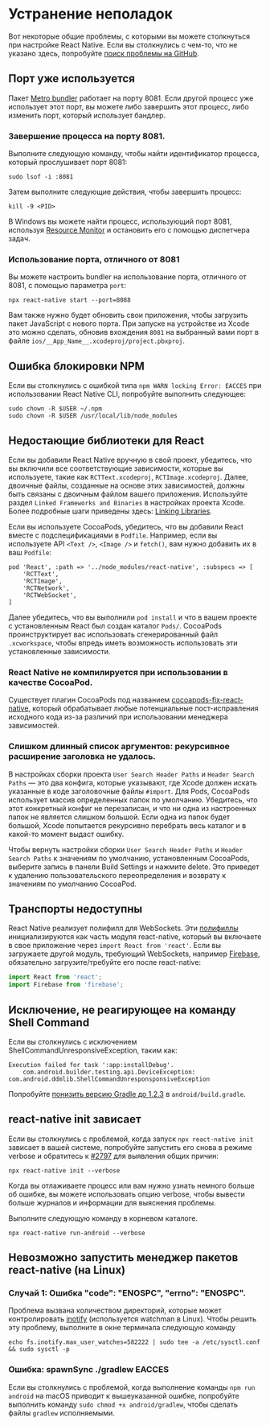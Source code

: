 # Устранение неполадок

Вот некоторые общие проблемы, с которыми вы можете столкнуться при настройке React Native. Если вы столкнулись с чем-то, что не указано здесь, попробуйте [поиск проблемы на GitHub](https://github.com/facebook/react-native/issues/).

## Порт уже используется

Пакет [Metro bundler](https://facebook.github.io/metro/) работает на порту 8081. Если другой процесс уже использует этот порт, вы можете либо завершить этот процесс, либо изменить порт, который использует бандлер.

### Завершение процесса на порту 8081.

Выполните следующую команду, чтобы найти идентификатор процесса, который прослушивает порт 8081:

<!-- 0001.part.md -->

```shell
sudo lsof -i :8081
```

<!-- 0002.part.md -->

Затем выполните следующие действия, чтобы завершить процесс:

<!-- 0003.part.md -->

```shell
kill -9 <PID>
```

<!-- 0004.part.md -->

В Windows вы можете найти процесс, использующий порт 8081, используя [Resource Monitor](https://stackoverflow.com/questions/48198/how-can-you-find-out-which-process-is-listening-on-a-port-on-windows) и остановить его с помощью диспетчера задач.

### Использование порта, отличного от 8081

Вы можете настроить bundler на использование порта, отличного от 8081, с помощью параметра `port`:

<!-- 0005.part.md -->

```shell
npx react-native start --port=8088
```

<!-- 0006.part.md -->

Вам также нужно будет обновить свои приложения, чтобы загрузить пакет JavaScript с нового порта. При запуске на устройстве из Xcode это можно сделать, обновив вхождения `8081` на выбранный вами порт в файле `ios/__App_Name__.xcodeproj/project.pbxproj`.

## Ошибка блокировки NPM

Если вы столкнулись с ошибкой типа `npm WARN locking Error: EACCES` при использовании React Native CLI, попробуйте выполнить следующее:

<!-- 0007.part.md -->

```shell
sudo chown -R $USER ~/.npm
sudo chown -R $USER /usr/local/lib/node_modules
```

<!-- 0008.part.md -->

## Недостающие библиотеки для React

Если вы добавили React Native вручную в свой проект, убедитесь, что вы включили все соответствующие зависимости, которые вы используете, такие как `RCTText.xcodeproj`, `RCTImage.xcodeproj`. Далее, двоичные файлы, созданные на основе этих зависимостей, должны быть связаны с двоичным файлом вашего приложения. Используйте раздел `Linked Frameworks and Binaries` в настройках проекта Xcode. Более подробные шаги приведены здесь: [Linking Libraries](linking-libraries-ios.md#content).

Если вы используете CocoaPods, убедитесь, что вы добавили React вместе с подспецификациями в `Podfile`. Например, если вы используете API `<Text />`, `<Image />` и `fetch()`, вам нужно добавить их в ваш `Podfile`:

```
pod 'React', :path => '../node_modules/react-native', :subspecs => [
	'RCTText',
	'RCTImage',
	'RCTNetwork',
	'RCTWebSocket',
]
```

Далее убедитесь, что вы выполнили `pod install` и что в вашем проекте с установленным React был создан каталог `Pods/`. CocoaPods проинструктирует вас использовать сгенерированный файл `.xcworkspace`, чтобы впредь иметь возможность использовать эти установленные зависимости.

### React Native не компилируется при использовании в качестве CocoaPod.

Существует плагин CocoaPods под названием [cocoapods-fix-react-native](https://github.com/orta/cocoapods-fix-react-native), который обрабатывает любые потенциальные пост-исправления исходного кода из-за различий при использовании менеджера зависимостей.

### Слишком длинный список аргументов: рекурсивное расширение заголовка не удалось.

В настройках сборки проекта `User Search Header Paths` и `Header Search Paths` — это два конфига, которые указывают, где Xcode должен искать указанные в коде заголовочные файлы `#import`. Для Pods, CocoaPods использует массив определенных папок по умолчанию. Убедитесь, что этот конкретный конфиг не перезаписан, и что ни одна из настроенных папок не является слишком большой. Если одна из папок будет большой, Xcode попытается рекурсивно перебрать весь каталог и в какой-то момент выдаст ошибку.

Чтобы вернуть настройки сборки `User Search Header Paths` и `Header Search Paths` к значениям по умолчанию, установленным CocoaPods, выберите запись в панели Build Settings и нажмите delete. Это приведет к удалению пользовательского переопределения и возврату к значениям по умолчанию CocoaPod.

<!-- 0009.part.md -->

## Транспорты недоступны

React Native реализует полифилл для WebSockets. Эти [полифиллы](https://github.com/facebook/react-native/blob/main/packages/react-native/Libraries/Core/InitializeCore.js) инициализируются как часть модуля react-native, который вы включаете в свое приложение через `import React from 'react'`. Если вы загружаете другой модуль, требующий WebSockets, например [Firebase](https://github.com/facebook/react-native/issues/3645), обязательно загрузите/требуйте его после react-native:

```js
import React from 'react';
import Firebase from 'firebase';
```

## Исключение, не реагирующее на команду Shell Command

Если вы столкнулись с исключением ShellCommandUnresponsiveException, таким как:

```
Execution failed for task ':app:installDebug'.
	com.android.builder.testing.api.DeviceException: com.android.ddmlib.ShellCommandUnresponsponsiveException
```

Попробуйте [понизить версию Gradle до 1.2.3](https://github.com/facebook/react-native/issues/2720) в `android/build.gradle`.

## react-native init зависает

Если вы столкнулись с проблемой, когда запуск `npx react-native init` зависает в вашей системе, попробуйте запустить его снова в режиме verbose и обратитесь к [#2797](https://github.com/facebook/react-native/issues/2797) для выявления общих причин:

<!-- 0010.part.md -->

```shell
npx react-native init --verbose
```

<!-- 0011.part.md -->

Когда вы отлаживаете процесс или вам нужно узнать немного больше об ошибке, вы можете использовать опцию verbose, чтобы вывести больше журналов и информации для выяснения проблемы.

Выполните следующую команду в корневом каталоге.

<!-- 0012.part.md -->

```shell
npx react-native run-android --verbose
```

<!-- 0013.part.md -->

## Невозможно запустить менеджер пакетов react-native (на Linux)

### Случай 1: Ошибка "code": "ENOSPC", "errno": "ENOSPC".

Проблема вызвана количеством директорий, которые может контролировать [inotify](https://github.com/guard/listen/wiki/Increasing-the-amount-of-inotify-watchers) (используется watchman в Linux). Чтобы решить эту проблему, выполните в окне терминала следующую команду

<!-- 0014.part.md -->

```shell
echo fs.inotify.max_user_watches=582222 | sudo tee -a /etc/sysctl.conf && sudo sysctl -p
```

<!-- 0015.part.md -->

### Ошибка: spawnSync ./gradlew EACCES

Если вы столкнулись с проблемой, когда выполнение команды `npm run android` на macOS приводит к вышеуказанной ошибке, попробуйте выполнить команду `sudo chmod +x android/gradlew`, чтобы сделать файлы `gradlew` исполняемыми.

<!-- 0016.part.md -->
